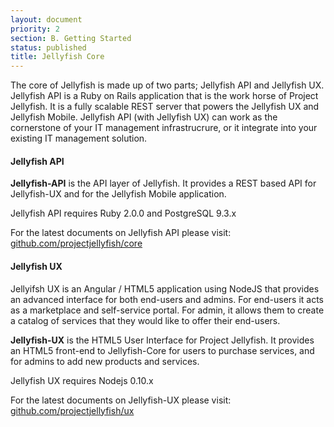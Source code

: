 ```yaml
---
layout: document
priority: 2
section: B. Getting Started
status: published
title: Jellyfish Core
---
```

The core of Jellyfish is made up of two parts; Jellyfish API and Jellyfish UX. Jellyfish API is a Ruby on Rails application that is the work horse of Project Jellyfish.  It is a fully scalable REST server that powers the Jellyfish UX and Jellyfish Mobile.  Jellyfish API (with Jellyfish UX) can work as the cornerstone of your IT management infrastrucrure, or it integrate into your existing IT management solution.

#### Jellyfish API

__Jellyfish-API__ is the API layer of Jellyfish. It provides a REST based API for Jellyfish-UX and for the Jellyfish Mobile application.

Jellyfish API requires Ruby 2.0.0 and PostgreSQL 9.3.x

For the latest documents on Jellyfish API please visit: [github.com/projectjellyfish/core](https://github.com/projectjellyfish/api)


#### Jellyfish UX

Jellyifsh UX is an Angular / HTML5 application using NodeJS that provides an advanced interface for both end-users and admins.  For end-users it acts as a marketplace and self-service portal.  For admin, it allows them to create a catalog of services that they would like to offer their end-users.  

__Jellyfish-UX__ is the HTML5 User Interface for Project Jellyfish. It provides an HTML5 front-end to Jellyfish-Core for users to purchase services, and for admins to add new products and services.

Jellyfish UX requires Nodejs 0.10.x

For the latest documents on Jellyfish-UX please visit: [github.com/projectjellyfish/ux](https://github.com/projectjellyfish/ux)
